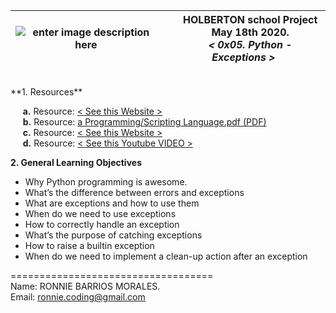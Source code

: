 |![enter image description here](https://1.bp.blogspot.com/-q5IliaSxM0Q/Tp2M2Y1vwKI/AAAAAAAAA4I/RXcz6Hisb9Q/s1600/text-x-python.png)|&nbsp;&nbsp;&nbsp;&nbsp;&nbsp;HOLBERTON school Project<br>&nbsp;&nbsp;&nbsp;&nbsp;&nbsp;May 18th 2020.<br>&nbsp;&nbsp;&nbsp;&nbsp;&nbsp;*< 0x05. Python - Exceptions >*|
|--|--|
<br>
**1. Resources**

&nbsp;&nbsp;&nbsp;&nbsp;&nbsp;**a.** Resource:  [< See this Website >](http://montyscoconut.github.io/about.html)<br>
&nbsp;&nbsp;&nbsp;&nbsp;&nbsp;**b.** Resource: [a Programming/Scripting Language.pdf (PDF)](http://www.informatik.uni-bremen.de/~hof/Monty/Monty-Watt.pdf)<br>
&nbsp;&nbsp;&nbsp;&nbsp;&nbsp;**c.** Resource:   [< See this Website >](http://montyscoconut.github.io/try/?page=index)<br>
&nbsp;&nbsp;&nbsp;&nbsp;&nbsp;**d.** Resource:  [< See this Youtube VIDEO >](https://www.youtube.com/watch?v=I1f45REi3k4)

**2. General Learning Objectives**
-   Why Python programming is awesome.
-   What’s the difference between errors and exceptions
-   What are exceptions and how to use them
-   When do we need to use exceptions
-   How to correctly handle an exception
-   What’s the purpose of catching exceptions
-   How to raise a builtin exception
-   When do we need to implement a clean-up action after an exception

===================================<br>
Name: RONNIE BARRIOS MORALES.<br>
Email: ronnie.coding@gmail.com
